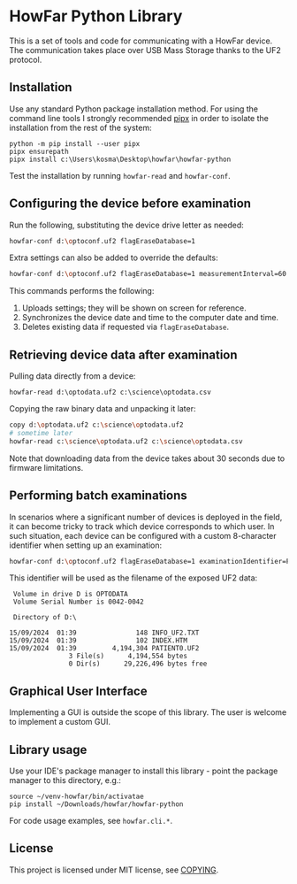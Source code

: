 # HowFar Python Library

This is a set of tools and code for communicating with a HowFar device. The communication takes
place over USB Mass Storage thanks to the UF2 protocol.

## Installation

Use any standard Python package installation method. For using the command line tools I strongly
recommended [pipx](https://pipx.pypa.io/stable/installation/) in order to isolate the installation
from the rest of the system:

```commandline
python -m pip install --user pipx
pipx ensurepath
pipx install c:\Users\kosma\Desktop\howfar\howfar-python 
```

Test the installation by running `howfar-read` and `howfar-conf`.

## Configuring the device before examination

Run the following, substituting the device drive letter as needed:

```sh
howfar-conf d:\optoconf.uf2 flagEraseDatabase=1
```

Extra settings can also be added to override the defaults:

```sh
howfar-conf d:\optoconf.uf2 flagEraseDatabase=1 measurementInterval=60 tofTimingBudget=60
```

This commands performs the following:

1. Uploads settings; they will be shown on screen for reference.
2. Synchronizes the device date and time to the computer date and time.
3. Deletes existing data if requested via `flagEraseDatabase`.

## Retrieving device data after examination

Pulling data directly from a device:

```
howfar-read d:\optodata.uf2 c:\science\optodata.csv
```

Copying the raw binary data and unpacking it later:

```sh
copy d:\optodata.uf2 c:\science\optodata.uf2
# sometime later
howfar-read c:\science\optodata.uf2 c:\science\optodata.csv

```

Note that downloading data from the device takes about 30 seconds due to firmware limitations.

## Performing batch examinations

In scenarios where a significant number of devices is deployed in the field, it can become tricky to track
which device corresponds to which user. In such situation, each device can be configured with a custom
8-character identifier when setting up an examination:

```sh
howfar-conf d:\optoconf.uf2 flagEraseDatabase=1 examinationIdentifier=PATIENT0 ...other settings...
```

This identifier will be used as the filename of the exposed UF2 data:

```
 Volume in drive D is OPTODATA
 Volume Serial Number is 0042-0042

 Directory of D:\

15/09/2024  01:39               148 INFO_UF2.TXT
15/09/2024  01:39               102 INDEX.HTM
15/09/2024  01:39         4,194,304 PATIENT0.UF2
               3 File(s)      4,194,554 bytes
               0 Dir(s)      29,226,496 bytes free
```

## Graphical User Interface

Implementing a GUI is outside the scope of this library. The user is welcome to implement a custom GUI. 

## Library usage

Use your IDE's package manager to install this library - point the package manager to this directory, e.g.:

```shell
source ~/venv-howfar/bin/activatae
pip install ~/Downloads/howfar/howfar-python
```

For code usage examples, see `howfar.cli.*`.

## License

This project is licensed under MIT license, see [COPYING](COPYING).


